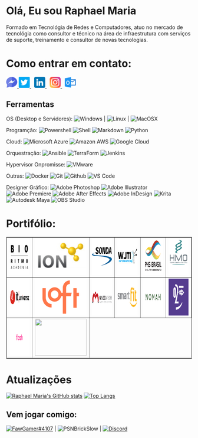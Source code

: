 # Olá, Eu sou Raphael Maria
  
Formado em Tecnológia de Redes e Computadores, atuo no mercado de tecnológia como consultor e técnico na área de infraestrutura com serviços de suporte, treinamento e consultor de novas tecnologias.
   
# Como entrar em contato:
 <a href="https://www.facebook.com/fawgamer" rel="nofollow noreferrer">
      <img src="https://github.com/raphaelmaria/raphaelmaria/blob/main/Social_Media/facebook.png" alt="facebook" height="30" width="30">
 </a>
 <a href="https://twitter.com/RaphaelOMaria" rel="nofollow noreferrer">
        <img src="https://github.com/raphaelmaria/raphaelmaria/blob/main/Social_Media/twitter.png" alt="twitter" height="30" width="30">
 </a> &nbsp;
 <a href="https://www.linkedin.com/in/raphaelaomaria/" rel="nofollow noreferrer">
        <img src="https://github.com/raphaelmaria/raphaelmaria/blob/main/Social_Media/linkedin.png" alt="linkedin" height="30" width="30">
</a> &nbsp;
<a href="https://www.instagram.com/raphaelomaria/" rel="nofollow noreferrer">
        <img src="https://github.com/raphaelmaria/raphaelmaria/blob/main/Social_Media/instagram.png" alt="instagram" height="30" width="30">
</a> &nbsp;
<a href="malito:raphael.maria@outlook.com" rel="nofollow noreferrer">
        <img src="https://github.com/raphaelmaria/raphaelmaria/blob/main/Social_Media/outlook.png" alt="mail" height="30" width="30">
</a>
  
## Ferramentas
OS (Desktop e Servidores): ![Windows](https://api.iconify.design/logos:microsoft-windows.svg?color=currentColor) | ![Linux](https://api.iconify.design/logos:linux-tux.svg?color=currentColor) | ![MacOSX](https://api.iconify.design/logos:macosx.svg?color=currentColor)

Programção: ![Powershell](https://api.iconify.design/vscode-icons:file-type-powershell.svg?color=currentColor) ![Shell](https://api.iconify.design/cib:shell.svg?color=currentColor)  ![Markdown](https://api.iconify.design/cib:markdown.svg?color=currentColor) ![Python](https://api.iconify.design/vscode-icons:file-type-python.svg?color=currentColor)

Cloud: ![Microsoft Azure](https://api.iconify.design/logos:azure.svg?color=currentColor) ![Amazon AWS](https://api.iconify.design/logos:aws.svg?color=currentColor) ![Google Cloud](https://api.iconify.design/vscode-icons:folder-type-gcp.svg?color=currentColor)

Orquestração: ![Ansible](https://api.iconify.design/simple-icons:ansible.svg?color=currentColor) ![TerraForm](https://api.iconify.design/logos:terraform.svg?color=currentColor) ![Jenkins](https://api.iconify.design/vscode-icons:file-type-jenkins.svg?color=currentColor)

Hypervisor Onpromisse: ![VMware](https://api.iconify.design/file-icons:vmware.svg?color=currentColor)

Outras:
![Docker](https://api.iconify.design/logos:docker.svg?color=currentColor) ![Git](https://api.iconify.design/ph:gitlab-logo-simple-fill.svg?color=currentColor) ![Github](https://api.iconify.design/mdi:github.svg?color=currentColor) ![VS Code](https://api.iconify.design/file-icons:vscode.svg?color=currentColor)

Designer Gráfico:
![Adobe Photoshop](https://api.iconify.design/simple-icons:adobephotoshop.svg?color=currentColor) ![Adobe Illustrator](https://api.iconify.design/simple-icons:adobeillustrator.svg?color=currentColor) ![Adobe Premiere](https://api.iconify.design/simple-icons:adobepremierepro.svg?color=currentColor) ![Adobe After Effects](https://api.iconify.design/simple-icons:adobeaftereffects.svg?color=currentColor) ![Adobe InDesign](https://api.iconify.design/simple-icons:adobeindesign.svg?color=currentColor) ![Krita](https://api.iconify.design/simple-icons:krita.svg?color=currentColor) ![Autodesk Maya](https://api.iconify.design/vscode-icons:file-type-maya.svg?color=currentColor) ![OBS Studio](https://api.iconify.design/simple-icons:obsstudio.svg?color=currentColor)



  
  
# Portifólio:
<table border="1">
  <tr>
    <td><img src="https://github.com/raphaelmaria/raphaelmaria/blob/main/Empresa_Logos/BioRitmo.png" alt="bioritmo" height="100" width="140"></td>
    <td><img src="https://github.com/raphaelmaria/raphaelmaria/blob/main/Empresa_Logos/ION.png" alt="ion" height="100" width="140"></td>
    <td><img src="https://github.com/raphaelmaria/raphaelmaria/blob/main/Empresa_Logos/SondaIT.png" alt="sonda" height="100" width="140"></td>
    <td><img src="https://github.com/raphaelmaria/raphaelmaria/blob/main/Empresa_Logos/WJTI.png" alt="" height="100" width="140"></td>
    <td><img src="https://github.com/raphaelmaria/raphaelmaria/blob/main/Empresa_Logos/PHS.png" alt="" height="100" width="140"></td>
    <td><img src="https://github.com/raphaelmaria/raphaelmaria/blob/main/Empresa_Logos/HMO.png" alt="" height="100" width="140"></td>
  </tr>
  <tr>
    <td><img src="https://github.com/raphaelmaria/raphaelmaria/blob/main/Empresa_Logos/ITUniverse.png" alt="" height="100" width="140"></td>
    <td><img src="https://github.com/raphaelmaria/raphaelmaria/blob/main/Empresa_Logos/Loft.png" alt="" height="100" width="140"></td>
    <td><img src="https://github.com/raphaelmaria/raphaelmaria/blob/main/Empresa_Logos/Mazza.png" alt="" height="100" width="140"></td>
    <td><img src="https://github.com/raphaelmaria/raphaelmaria/blob/main/Empresa_Logos/SmartFit.png" alt="" height="100" width="140"></td>
    <td><img src="https://github.com/raphaelmaria/raphaelmaria/blob/main/Empresa_Logos/Nomah.png" alt="" height="100" width="140"></td>
    <td><img src="https://github.com/raphaelmaria/raphaelmaria/blob/main/Empresa_Logos/O2Pos.png" alt="" height="100" width="140"></td>
  </tr>
    <tr>
    <td><img src="https://github.com/raphaelmaria/raphaelmaria/blob/main/Empresa_Logos/flash_marca_positiva_RGB.png" alt="" height="100" width="140"></td>
    <td><img src="https://github.com/raphaelmaria/raphaelmaria/blob/main/Empresa_Logos/logo-bionexo.jpeg" alt="" height="100" width="140"></td>
  </tr>
 </table>
 
# Atualizações
[![Raphael Maria's GitHub stats](https://github-readme-stats.vercel.app/api?username=raphaelmaria)](https://github.com/anuraghazra/github-readme-stats)
[![Top Langs](https://github-readme-stats.vercel.app/api/top-langs/?username=raphaelmaria&layout=compact)](https://github.com/anuraghazra/github-readme-stats)


## Vem jogar comigo:
[![FawGamer#4107](https://api.iconify.design/mdi:microsoft-xbox.svg?color=currentColor)](https://account.xbox.com/pt-BR/Profile?xr=shellnav) |  ![PSN](https://api.iconify.design/cib:playstation4.svg?color=currentColor)BrickSlow | [![Discord](https://api.iconify.design/mdi:discord.svg?color=currentColor)](https://discord.com/channels/521298356820115466/521298356820115472)

